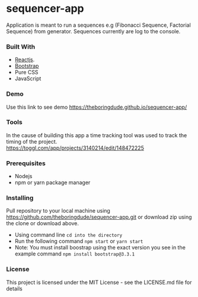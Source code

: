# sequencer-app
Application is meant to run a sequences e.g (Fibonacci Sequence, Factorial Sequence) from generator. Sequences currently are log to the console.


### Built With

- [Reactjs](https://reactjs.org).
- [Bootstrap](https://getbootstrap.com)
- Pure CSS
- JavaScript

### Demo
Use this link to see demo https://theboringdude.github.io/sequencer-app/


### Tools
In the cause of building this app a time tracking tool was used to track the timing of the project.
https://toggl.com/app/projects/3140214/edit/148472225

### Prerequisites

- Nodejs
- npm or yarn package manager

### Installing
Pull repository to your local machine using https://github.com/theboringdude/sequencer-app.git or download zip using the clone or download above.

- Using command line `cd into the directory`
- Run the following command  `npm start` or `yarn start`
- Note: You must install boostrap using the exact version you see in the example command `npm install bootstrap@3.3.1`


### License
This project is licensed under the MIT License - see the LICENSE.md file for details
